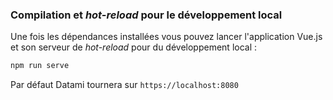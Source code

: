 ### Compilation et _hot-reload_ pour le développement local

Une fois les dépendances installées vous pouvez lancer l'application Vue.js et son serveur de _hot-reload_ pour du développement local :

```bash
npm run serve
```

Par défaut Datami tournera sur `https://localhost:8080`
